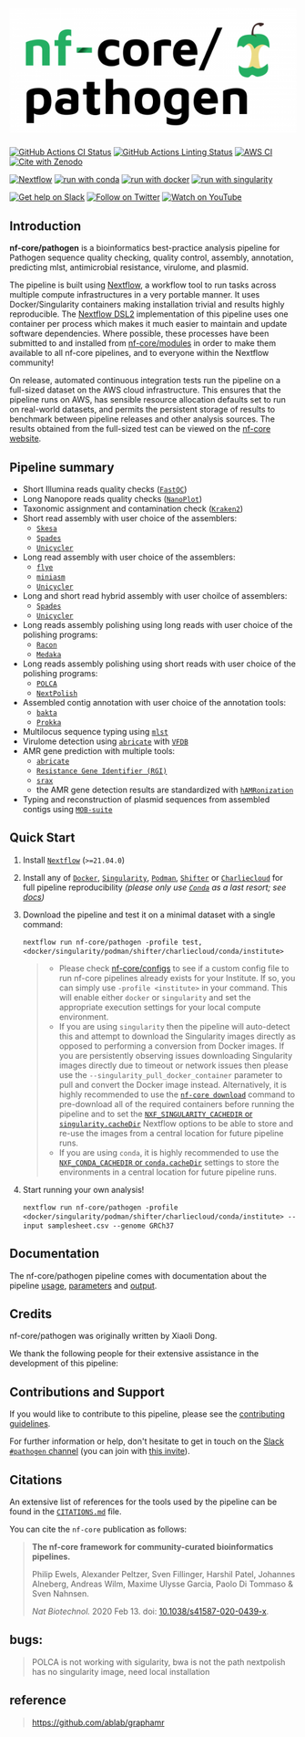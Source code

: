 # ![nf-core/pathogen](docs/images/nf-core-pathogen_logo.png)

[![GitHub Actions CI Status](https://github.com/nf-core/pathogen/workflows/nf-core%20CI/badge.svg)](https://github.com/nf-core/pathogen/actions?query=workflow%3A%22nf-core+CI%22)
[![GitHub Actions Linting Status](https://github.com/nf-core/pathogen/workflows/nf-core%20linting/badge.svg)](https://github.com/nf-core/pathogen/actions?query=workflow%3A%22nf-core+linting%22)
[![AWS CI](https://img.shields.io/badge/CI%20tests-full%20size-FF9900?labelColor=000000&logo=Amazon%20AWS)](https://nf-co.re/pathogen/results)
[![Cite with Zenodo](http://img.shields.io/badge/DOI-10.5281/zenodo.XXXXXXX-1073c8?labelColor=000000)](https://doi.org/10.5281/zenodo.XXXXXXX)

[![Nextflow](https://img.shields.io/badge/nextflow%20DSL2-%E2%89%A521.04.0-23aa62.svg?labelColor=000000)](https://www.nextflow.io/)
[![run with conda](http://img.shields.io/badge/run%20with-conda-3EB049?labelColor=000000&logo=anaconda)](https://docs.conda.io/en/latest/)
[![run with docker](https://img.shields.io/badge/run%20with-docker-0db7ed?labelColor=000000&logo=docker)](https://www.docker.com/)
[![run with singularity](https://img.shields.io/badge/run%20with-singularity-1d355c.svg?labelColor=000000)](https://sylabs.io/docs/)

[![Get help on Slack](http://img.shields.io/badge/slack-nf--core%20%23pathogen-4A154B?labelColor=000000&logo=slack)](https://nfcore.slack.com/channels/pathogen)
[![Follow on Twitter](http://img.shields.io/badge/twitter-%40nf__core-1DA1F2?labelColor=000000&logo=twitter)](https://twitter.com/nf_core)
[![Watch on YouTube](http://img.shields.io/badge/youtube-nf--core-FF0000?labelColor=000000&logo=youtube)](https://www.youtube.com/c/nf-core)

## Introduction

<!-- TODO nf-core: Write a 1-2 sentence summary of what data the pipeline is for and what it does -->
**nf-core/pathogen** is a bioinformatics best-practice analysis pipeline for Pathogen sequence quality checking, quality control, assembly, annotation, predicting mlst, antimicrobial resistance, virulome, and plasmid.

The pipeline is built using [Nextflow](https://www.nextflow.io), a workflow tool to run tasks across multiple compute infrastructures in a very portable manner. It uses Docker/Singularity containers making installation trivial and results highly reproducible. The [Nextflow DSL2](https://www.nextflow.io/docs/latest/dsl2.html) implementation of this pipeline uses one container per process which makes it much easier to maintain and update software dependencies. Where possible, these processes have been submitted to and installed from [nf-core/modules](https://github.com/nf-core/modules) in order to make them available to all nf-core pipelines, and to everyone within the Nextflow community!

<!-- TODO nf-core: Add full-sized test dataset and amend the paragraph below if applicable -->
On release, automated continuous integration tests run the pipeline on a full-sized dataset on the AWS cloud infrastructure. This ensures that the pipeline runs on AWS, has sensible resource allocation defaults set to run on real-world datasets, and permits the persistent storage of results to benchmark between pipeline releases and other analysis sources. The results obtained from the full-sized test can be viewed on the [nf-core website](https://nf-co.re/pathogen/results).

## Pipeline summary

<!-- TODO nf-core: Fill in short bullet-pointed list of the default steps in the pipeline -->

* Short Illumina reads quality checks ([`FastQC`](https://www.bioinformatics.babraham.ac.uk/projects/fastqc/))
* Long Nanopore reads quality checks ([`NanoPlot`](https://github.com/wdecoster/NanoPlot))
* Taxonomic assignment and contamination check ([`Kraken2`](https://ccb.jhu.edu/software/kraken2/))
* Short read assembly with user choice of the assemblers:
    * [`Skesa`](hhttps://github.com/ncbi/SKESA)
    * [`Spades`](https://github.com/ablab/spades)
    * [`Unicycler`](https://github.com/rrwick/Unicycler)
* Long read assembly with user choice of the assemblers:
    * [`flye`](https://github.com/fenderglass/Flye)
    * [`miniasm`](https://github.com/lh3/miniasm)
    * [`Unicycler`](https://github.com/rrwick/Unicycler)
* Long and short read hybrid assembly with user choilce of assemblers:
    * [`Spades`](https://github.com/ablab/spades)
    * [`Unicycler`](https://github.com/rrwick/Unicycler)
* Long reads assembly polishing using long reads with user choice of the polishing programs:
    * [`Racon`](https://github.com/isovic/racon)
    * [`Medaka`](https://github.com/nanoporetech/medaka)
* Long reads assembly polishing using short reads with user choice of the polishing programs: 
    * [`POLCA`](https://github.com/alekseyzimin/masurca)
    * [`NextPolish`](https://github.com/Nextomics/NextPolish)
* Assembled contig annotation with user choice of the annotation tools:
    * [`bakta`](https://github.com/oschwengers/bakta)
    * [`Prokka`](https://github.com/tseemann/prokka)
* Multilocus sequence typing using [`mlst`](https://github.com/tseemann/mlst)
* Virulome detection using [`abricate`](https://github.com/tseemann/abricate) with [`VFDB`](http://www.mgc.ac.cn/VFs/main.htm)
* AMR gene prediction with multiple tools: 
    * [`abricate`](https://github.com/tseemann/abricate)
    * [`Resistance Gene Identifier (RGI)`](https://github.com/arpcard/rgi)
    * [`srax`](https://github.com/lgpdevtools/sraX)
    * the AMR gene detection results are standardized with  [`hAMRonization`](https://github.com/pha4ge/hAMRonization)
* Typing and reconstruction of plasmid sequences from assembled contigs using [`MOB-suite`](https://github.com/phac-nml/mob-suite)

## Quick Start

1. Install [`Nextflow`](https://www.nextflow.io/docs/latest/getstarted.html#installation) (`>=21.04.0`)

2. Install any of [`Docker`](https://docs.docker.com/engine/installation/), [`Singularity`](https://www.sylabs.io/guides/3.0/user-guide/), [`Podman`](https://podman.io/), [`Shifter`](https://nersc.gitlab.io/development/shifter/how-to-use/) or [`Charliecloud`](https://hpc.github.io/charliecloud/) for full pipeline reproducibility _(please only use [`Conda`](https://conda.io/miniconda.html) as a last resort; see [docs](https://nf-co.re/usage/configuration#basic-configuration-profiles))_

3. Download the pipeline and test it on a minimal dataset with a single command:

    ```console
    nextflow run nf-core/pathogen -profile test,<docker/singularity/podman/shifter/charliecloud/conda/institute>
    ```

    > * Please check [nf-core/configs](https://github.com/nf-core/configs#documentation) to see if a custom config file to run nf-core pipelines already exists for your Institute. If so, you can simply use `-profile <institute>` in your command. This will enable either `docker` or `singularity` and set the appropriate execution settings for your local compute environment.
    > * If you are using `singularity` then the pipeline will auto-detect this and attempt to download the Singularity images directly as opposed to performing a conversion from Docker images. If you are persistently observing issues downloading Singularity images directly due to timeout or network issues then please use the `--singularity_pull_docker_container` parameter to pull and convert the Docker image instead. Alternatively, it is highly recommended to use the [`nf-core download`](https://nf-co.re/tools/#downloading-pipelines-for-offline-use) command to pre-download all of the required containers before running the pipeline and to set the [`NXF_SINGULARITY_CACHEDIR` or `singularity.cacheDir`](https://www.nextflow.io/docs/latest/singularity.html?#singularity-docker-hub) Nextflow options to be able to store and re-use the images from a central location for future pipeline runs.
    > * If you are using `conda`, it is highly recommended to use the [`NXF_CONDA_CACHEDIR` or `conda.cacheDir`](https://www.nextflow.io/docs/latest/conda.html) settings to store the environments in a central location for future pipeline runs.

4. Start running your own analysis!

    <!-- TODO nf-core: Update the example "typical command" below used to run the pipeline -->

    ```console
    nextflow run nf-core/pathogen -profile <docker/singularity/podman/shifter/charliecloud/conda/institute> --input samplesheet.csv --genome GRCh37
    ```

## Documentation

The nf-core/pathogen pipeline comes with documentation about the pipeline [usage](https://nf-co.re/pathogen/usage), [parameters](https://nf-co.re/pathogen/parameters) and [output](https://nf-co.re/pathogen/output).

## Credits

nf-core/pathogen was originally written by Xiaoli Dong.

We thank the following people for their extensive assistance in the development of this pipeline:

<!-- TODO nf-core: If applicable, make list of people who have also contributed -->

## Contributions and Support

If you would like to contribute to this pipeline, please see the [contributing guidelines](.github/CONTRIBUTING.md).

For further information or help, don't hesitate to get in touch on the [Slack `#pathogen` channel](https://nfcore.slack.com/channels/pathogen) (you can join with [this invite](https://nf-co.re/join/slack)).

## Citations

<!-- TODO nf-core: Add citation for pipeline after first release. Uncomment lines below and update Zenodo doi and badge at the top of this file. -->
<!-- If you use  nf-core/pathogen for your analysis, please cite it using the following doi: [10.5281/zenodo.XXXXXX](https://doi.org/10.5281/zenodo.XXXXXX) -->

<!-- TODO nf-core: Add bibliography of tools and data used in your pipeline -->
An extensive list of references for the tools used by the pipeline can be found in the [`CITATIONS.md`](CITATIONS.md) file.

You can cite the `nf-core` publication as follows:

> **The nf-core framework for community-curated bioinformatics pipelines.**
>
> Philip Ewels, Alexander Peltzer, Sven Fillinger, Harshil Patel, Johannes Alneberg, Andreas Wilm, Maxime Ulysse Garcia, Paolo Di Tommaso & Sven Nahnsen.
>
> _Nat Biotechnol._ 2020 Feb 13. doi: [10.1038/s41587-020-0439-x](https://dx.doi.org/10.1038/s41587-020-0439-x).


## bugs:

> POLCA is not working with sigularity, bwa is not the path
> nextpolish has no singularity image, need local installation

## reference
>https://github.com/ablab/graphamr
